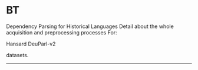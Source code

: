 # BT
Dependency Parsing for Historical Languages
Detail about the whole acquisition and preprocessing processes For:

Hansard
DeuParl-v2

datasets.

----------------------
